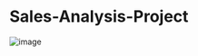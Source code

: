 # Sales-Analysis-Project
![image](https://github.com/Kotesh-Avvari/Sales-Analysis-/assets/100013235/7e8886d0-a7ba-400a-a4b5-b51993656a83)

